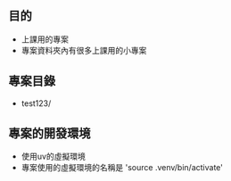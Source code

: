 ## 目的
- 上課用的專案
- 專案資料夾內有很多上課用的小專案

## 專案目錄 
- test123/

## 專案的開發環境
- 使用uv的虛擬環境
- 專案使用的虛擬環境的名稱是 'source .venv/bin/activate'

